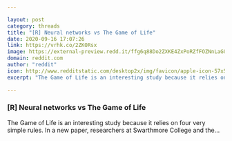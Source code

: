 ```yaml
---

layout: post
category: threads
title: "[R] Neural networks vs The Game of Life"
date: 2020-09-16 17:07:26
link: https://vrhk.co/2ZKORsx
image: https://external-preview.redd.it/ffg6q88Do2ZXKE4ZxPoRZfFOZNnLaGU54RSJYjjvu00.jpg?width=1200&height=628.272251309&auto=webp&crop=1200:628.272251309,smart&s=b8cfa5e044fa69f8576629c2b8559b489c865727
domain: reddit.com
author: "reddit"
icon: http://www.redditstatic.com/desktop2x/img/favicon/apple-icon-57x57.png
excerpt: "The Game of Life is an interesting study because it relies on four very simple rules. In a new paper, researchers at Swarthmore College and the..."

---
```


### [R] Neural networks vs The Game of Life

The Game of Life is an interesting study because it relies on four very simple rules. In a new paper, researchers at Swarthmore College and the...